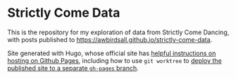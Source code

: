 # Strictly Come Data

This is the repository for my exploration of data from Strictly Come Dancing, with posts published to <https://awbirdsall.github.io/strictly-come-data>.

Site generated with Hugo, whose official site has [helpful instructions on hosting on Github Pages](https://gohugo.io/hosting-and-deployment/hosting-on-github/), including how to use `git worktree` to [deploy the published site to a separate `gh-pages` branch](https://gohugo.io/hosting-and-deployment/hosting-on-github/#deployment-of-project-pages-from-your-gh-pages-branch).

